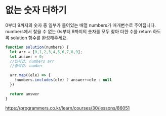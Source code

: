 # 없는 숫자 더하기

0부터 9까지의 숫자 중 일부가 들어있는 배열 numbers가 매개변수로 주어집니다. numbers에서 찾을 수 없는 0s부터 9까지의 숫자를 모두 찾아 더한 수를 return 하도록 solution 함수를 완성해주세요.

```js
function solution(numbers) {
  let arr = [0,1,2,3,4,5,6,7,8,9];
  let answer = 0;
  //입력값: numbers arr
  //출력값: number
  
  arr.map((ele) => {
    !numbers.includes(ele) ? answer+=ele : null
  })
  
  return answer
}
```

https://programmers.co.kr/learn/courses/30/lessons/86051